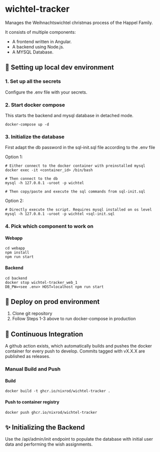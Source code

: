 # wichtel-tracker
Manages the Weihnachtswichtel christmas process of the Happel Family.

It consists of multiple components:
- A frontend written in Angular. 
- A backend using Node.js.
- A MYSQL Database.


## 🚶 Setting up local dev environment

### 1. Set up all the secrets
Configure the .env file with your secrets.

### 2. Start docker compose

This starts the backend and mysql database in detached mode.
```
docker-compose up -d
```

### 3. Initialize the database

First adapt the db password in the sql-init.sql file according to the .env file 

Option 1:
```
# Either connect to the docker container with preinstalled mysql
docker exec -it <container_id> /bin/bash

# Then connect to the db
mysql -h 127.0.0.1 -uroot -p wichtel

# Then copy/paste and execute the sql commands from sql-init.sql
```

Option 2:
```
# Directly execute the script. Requires mysql installed on os level
mysql -h 127.0.0.1 -uroot -p wichtel <sql-init.sql
```

### 4. Pick which component to work on

#### Webapp
```
cd webapp
npm install
npm run start
```

#### Backend
```
cd backend
docker stop wichtel-tracker_web_1
DB_PW=<see .env> HOST=localhost npm run start
```

## 🏃 Deploy on prod environment

1. Clone git repository
2. Follow Steps 1-3 above to run docker-compose in production

## 🔨 Continuous Integration
A github action exists, which automatically builds and pushes the docker 
container for every push to develop.
Commits tagged with vX.X.X are published as releases.

### Manual Build and Push
#### Build
```
docker build -t ghcr.io/nixrod/wichtel-tracker .
```

#### Push to container registry
```
docker push ghcr.io/nixrod/wichtel-tracker
```

## ✨ Initializing the Backend

Use the /api/admin/init endpoint to populate the database with initial user data and performing the wish assignments.

